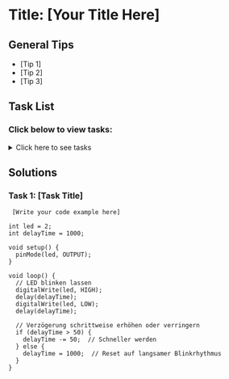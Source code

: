 # Title: [Your Title Here]

## General Tips
- [Tip 1]
- [Tip 2]
- [Tip 3]

## Task List
### Click below to view tasks:
<details>
  <summary>Click here to see tasks</summary>
  - [Task 1: Enter Task Description]
  
</details>

## Solutions

### Task 1: [Task Title]
```Arduino
 [Write your code example here]

int led = 2;  
int delayTime = 1000;  

void setup() {
  pinMode(led, OUTPUT);
}

void loop() {
  // LED blinken lassen
  digitalWrite(led, HIGH);
  delay(delayTime);
  digitalWrite(led, LOW);
  delay(delayTime);
  
  // Verzögerung schrittweise erhöhen oder verringern
  if (delayTime > 50) {
    delayTime -= 50;  // Schneller werden
  } else {
    delayTime = 1000;  // Reset auf langsamer Blinkrhythmus
  }
}